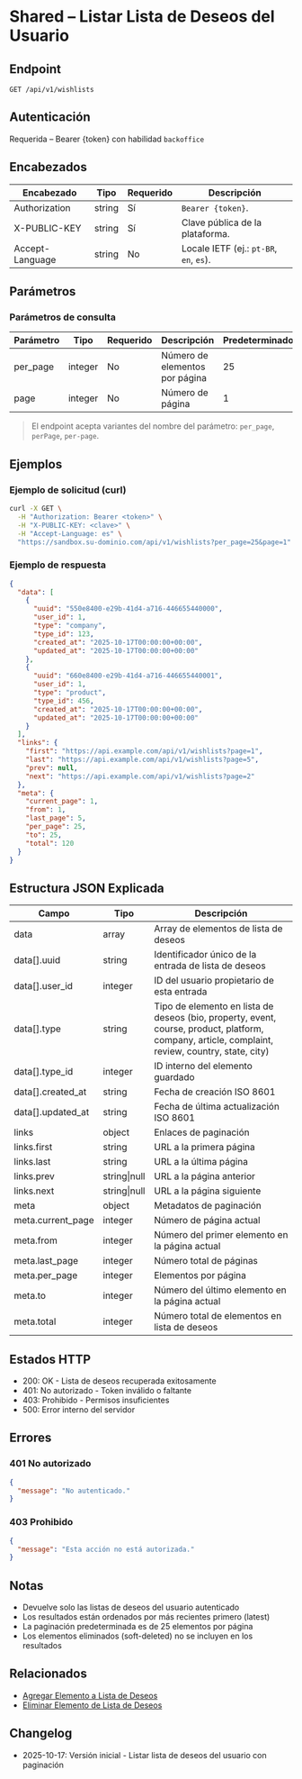 # Shared – Listar Lista de Deseos del Usuario

## Endpoint

```
GET /api/v1/wishlists
```

## Autenticación

Requerida – Bearer {token} con habilidad `backoffice`

## Encabezados

| Encabezado       | Tipo   | Requerido | Descripción |
| ---------------- | ------ | --------- | ----------- |
| Authorization    | string | Sí        | `Bearer {token}`. |
| X-PUBLIC-KEY     | string | Sí        | Clave pública de la plataforma. |
| Accept-Language  | string | No        | Locale IETF (ej.: `pt-BR`, `en`, `es`). |

## Parámetros

### Parámetros de consulta

| Parámetro | Tipo    | Requerido | Descripción | Predeterminado/Valores |
| --------- | ------- | --------- | ----------- | ---------------------- |
| per_page  | integer | No        | Número de elementos por página | 25 |
| page      | integer | No        | Número de página | 1 |

> El endpoint acepta variantes del nombre del parámetro: `per_page`, `perPage`, `per-page`.

## Ejemplos

### Ejemplo de solicitud (curl)

```bash
curl -X GET \
  -H "Authorization: Bearer <token>" \
  -H "X-PUBLIC-KEY: <clave>" \
  -H "Accept-Language: es" \
  "https://sandbox.su-dominio.com/api/v1/wishlists?per_page=25&page=1"
```

### Ejemplo de respuesta

```json
{
  "data": [
    {
      "uuid": "550e8400-e29b-41d4-a716-446655440000",
      "user_id": 1,
      "type": "company",
      "type_id": 123,
      "created_at": "2025-10-17T00:00:00+00:00",
      "updated_at": "2025-10-17T00:00:00+00:00"
    },
    {
      "uuid": "660e8400-e29b-41d4-a716-446655440001",
      "user_id": 1,
      "type": "product",
      "type_id": 456,
      "created_at": "2025-10-17T00:00:00+00:00",
      "updated_at": "2025-10-17T00:00:00+00:00"
    }
  ],
  "links": {
    "first": "https://api.example.com/api/v1/wishlists?page=1",
    "last": "https://api.example.com/api/v1/wishlists?page=5",
    "prev": null,
    "next": "https://api.example.com/api/v1/wishlists?page=2"
  },
  "meta": {
    "current_page": 1,
    "from": 1,
    "last_page": 5,
    "per_page": 25,
    "to": 25,
    "total": 120
  }
}
```

## Estructura JSON Explicada

| Campo | Tipo | Descripción |
| ----- | ---- | ----------- |
| data | array | Array de elementos de lista de deseos |
| data[].uuid | string | Identificador único de la entrada de lista de deseos |
| data[].user_id | integer | ID del usuario propietario de esta entrada |
| data[].type | string | Tipo de elemento en lista de deseos (bio, property, event, course, product, platform, company, article, complaint, review, country, state, city) |
| data[].type_id | integer | ID interno del elemento guardado |
| data[].created_at | string | Fecha de creación ISO 8601 |
| data[].updated_at | string | Fecha de última actualización ISO 8601 |
| links | object | Enlaces de paginación |
| links.first | string | URL a la primera página |
| links.last | string | URL a la última página |
| links.prev | string\|null | URL a la página anterior |
| links.next | string\|null | URL a la página siguiente |
| meta | object | Metadatos de paginación |
| meta.current_page | integer | Número de página actual |
| meta.from | integer | Número del primer elemento en la página actual |
| meta.last_page | integer | Número total de páginas |
| meta.per_page | integer | Elementos por página |
| meta.to | integer | Número del último elemento en la página actual |
| meta.total | integer | Número total de elementos en lista de deseos |

## Estados HTTP

- 200: OK - Lista de deseos recuperada exitosamente
- 401: No autorizado - Token inválido o faltante
- 403: Prohibido - Permisos insuficientes
- 500: Error interno del servidor

## Errores

### 401 No autorizado
```json
{
  "message": "No autenticado."
}
```

### 403 Prohibido
```json
{
  "message": "Esta acción no está autorizada."
}
```

## Notas

- Devuelve solo las listas de deseos del usuario autenticado
- Los resultados están ordenados por más recientes primero (latest)
- La paginación predeterminada es de 25 elementos por página
- Los elementos eliminados (soft-deleted) no se incluyen en los resultados

## Relacionados

- [Agregar Elemento a Lista de Deseos](./WishlistStore.md)
- [Eliminar Elemento de Lista de Deseos](./WishlistDestroy.md)

## Changelog

- 2025-10-17: Versión inicial - Listar lista de deseos del usuario con paginación
